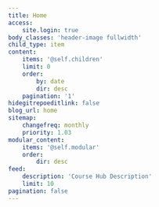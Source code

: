```yaml
---
title: Home
access:
    site.login: true
body_classes: 'header-image fullwidth'
child_type: item
content:
    items: '@self.children'
    limit: 0
    order:
        by: date
        dir: desc
    pagination: '1'
hidegitrepoeditlink: false
blog_url: home
sitemap:
    changefreq: monthly
    priority: 1.03
modular_content:
    items: '@self.modular'
    order:
        dir: desc
feed:
    description: 'Course Hub Description'
    limit: 10
pagination: false
---
```


